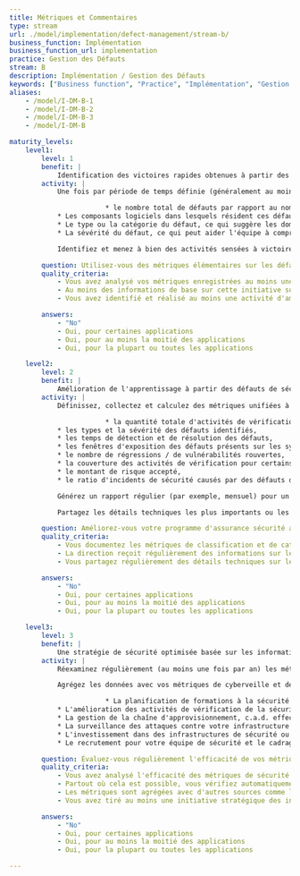 ```yaml
---
title: Métriques et Commentaires
type: stream
url: ./model/implementation/defect-management/stream-b/
business_function: Implémentation
business_function_url: implementation
practice: Gestion des Défauts
stream: B
description: Implémentation / Gestion des Défauts
keywords: ["Business function", "Practice", "Implémentation", "Gestion des Défauts"]
aliases:
    - /model/I-DM-B-1
    - /model/I-DM-B-2
    - /model/I-DM-B-3
    - /model/I-DM-B

maturity_levels:
    level1:
        level: 1
        benefit: |
            Identification des victoires rapides obtenues à partir des informations disponibles concernant les défauts
        activity: |
            Une fois par période de temps définie (généralement au moins une fois par an), passez en revue vos défauts de sécurité à la fois résolus et encore ouverts dans chaque équipe et extrayez les métriques simples à partir des données disponibles. Ceux-ci peuvent inclure :

                        * le nombre total de défauts par rapport au nombre total d'activités de vérification. Cela peut vous donner une idée de si vous recherchez des défauts avec une intensité et une qualité adéquates,
            * Les composants logiciels dans lesquels résident ces défauts. Cela peut indiquer où l'attention pourrait être la plus nécessaire et où les défauts de sécurité pourraient apparaître à nouveau dans le futur,
            * Le type ou la catégorie du défaut, ce qui suggère les domaines où l'équipe de développement a besoin d'une formation plus approfondie,
            * La sévérité du défaut, ce qui peut aider l'équipe à comprendre l'exposition au risque du logiciel.

            Identifiez et menez à bien des activités sensées à victoire rapide que vous pouvez construire à partir des connaissances nouvellement acquises. Cela peut inclure des choses comme une session de partage de connaissances sur un type de vulnérabilité donné ou effectuer / automatiser une analyse de sécurité.

        question: Utilisez-vous des métriques élémentaires sur les défauts de sécurité enregistrés afin de mener à bien des activités d'amélioration rapides ?
        quality_criteria:
            - Vous avez analysé vos métriques enregistrées au moins une fois l'année dernière
            - Au moins des informations de base sur cette initiative sont enregistrées et disponibles
            - Vous avez identifié et réalisé au moins une activité d'amélioration rapide basée sur les données

        answers:
            - "No"
            - Oui, pour certaines applications
            - Oui, pour au moins la moitié des applications
            - Oui, pour la plupart ou toutes les applications

    level2:
        level: 2
        benefit: |
            Amélioration de l'apprentissage à partir des défauts de sécurité dans votre organisation
        activity: |
            Définissez, collectez et calculez des métriques unifiées à travers l'ensemble de l'organisation. Elles peuvent inclure :

                        * la quantité totale d'activités de vérification et de défauts identifiés,
            * les types et la sévérité des défauts identifiés,
            * les temps de détection et de résolution des défauts,
            * les fenêtres d'exposition des défauts présents sur les systèmes en production,
            * le nombre de régressions / de vulnérabilités rouvertes,
            * la couverture des activités de vérification pour certains composants logiciels,
            * le montant de risque accepté,
            * le ratio d'incidents de sécurité causés par des défauts de sécurité inconnus ou non documentés.

            Générez un rapport régulier (par exemple, mensuel) pour un public approprié. Cela touche généralement un public tel que les gestionnaires et les officiers de sécurité et les ingénieurs. Utilisez les informations contenues dans le rapport comme une contribution à votre stratégie de sécurité, par exemple pour améliorer les formations ou les activités de vérification de la sécurité.

            Partagez les détails techniques les plus importants ou les plus intéressants sur les défauts de sécurité, y compris la stratégie de correction, avec d'autres équipes une fois que ces défauts ont été corrigés, par ex. dans le cadre d’une réunion régulière de partage des connaissances. Cela aidera à démultiplier l'effet d'apprentissage suite à des défauts vers l'ensemble de l'organisation et limitera leur apparition dans le futur.

        question: Améliorez-vous votre programme d'assurance sécurité au moyen de métriques standardisées?
        quality_criteria:
            - Vous documentez les métriques de classification et de catégorisation des défauts et les maintenez à jour
            - La direction reçoit régulièrement des informations sur les défauts et a agi dessus au cours de l'année écoulée
            - Vous partagez régulièrement des détails techniques sur les défauts de sécurité entre les équipes

        answers:
            - "No"
            - Oui, pour certaines applications
            - Oui, pour au moins la moitié des applications
            - Oui, pour la plupart ou toutes les applications

    level3:
        level: 3
        benefit: |
            Une stratégie de sécurité optimisée basée sur les informations liées aux défauts
        activity: |
            Réexaminez régulièrement (au moins une fois par an) les métriques de gestion des défauts que vous collectez et comparez les efforts nécessaires pour les collecter et les suivre aux résultats escomptés. Prenez des décisions éclairées quant à la suppression des métriques qui ne fournissent pas la valeur attendue. Dans la mesure du possible, incluez et automatisez les activités de vérification pour la qualité des données collectées et garantissez une amélioration durable si des écarts sont détectés.

            Agrégez les données avec vos métriques de cyberveille et de gestion des incidents et utilisez les résultats comme apports pour d'autres initiatives à travers l'ensemble de l'organisation, tels que :

                        * La planification de formations à la sécurité pour divers typologies de personnels
            * L'amélioration des activités de vérification de la sécurité pour les développements internes et externes
            * La gestion de la chaîne d'approvisionnement, c.a.d. effectuer des audits de sécurité des organisations partenaires
            * La surveillance des attaques contre votre infrastructure et vos applications
            * L'investissement dans des infrastructures de sécurité ou des contrôles compensatoires
            * Le recrutement pour votre équipe de sécurité et le cadrage du budget lié à la sécurité

        question: Évaluez-vous régulièrement l'efficacité de vos métriques de sécurité afin qu'elles soient toujours pertinentes pour contribuer à piloter votre stratégie de sécurité?
        quality_criteria:
            - Vous avez analysé l'efficacité des métriques de sécurité au moins une fois l'année dernière
            - Partout où cela est possible, vous vérifiez automatiquement la justesse des données
            - Les métriques sont agrégées avec d'autres sources comme le renseignement sur les menaces ou la gestion des incidents
            - Vous avez tiré au moins une initiative stratégique des indicateurs au cours de l'année écoulée.

        answers:
            - "No"
            - Oui, pour certaines applications
            - Oui, pour au moins la moitié des applications
            - Oui, pour la plupart ou toutes les applications

---
```

